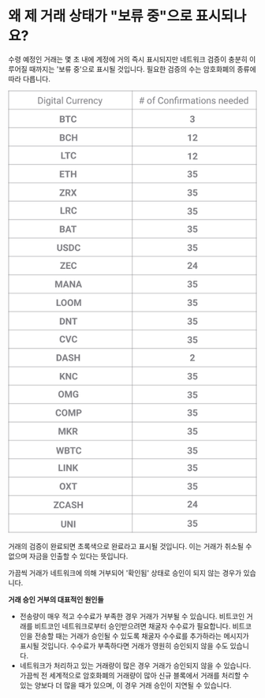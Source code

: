 # 왜 제 거래 상태가 "보류 중"으로 표시되나요?

수령 예정인 거래는 몇 초 내에 계정에 거의 즉시 표시되지만 네트워크 검증이 충분히 이루어질 때까지는 '보류 중'으로 표시될 것입니다. 필요한 검증의 수는 암호화폐의 종류에 따라 다릅니다.

![](../images/network_confirmations-p.png)

거래의 검증이 완료되면 초록색으로 완료라고 표시될 것입니다. 이는 거래가 취소될 수 없으며 자금을 인출할 수 있다는 뜻입니다.

가끔씩 거래가 네트워크에 의해 거부되어 '확인됨' 상태로 승인이 되지 않는 경우가 있습니다.

**거래 승인 거부의 대표적인 원인들**

- 전송량이 매우 적고 수수료가 부족한 경우 거래가 거부될 수 있습니다. 비트코인 거래를 비트코인 네트워크로부터 승인받으려면 채굴자 수수료가 필요합니다. 비트코인을 전송할 때는 거래가 승인될 수 있도록 채굴자 수수료를 추가하라는 메시지가 표시될 것입니다. 수수료가 부족하다면 거래가 영원히 승인되지 않을 수도 있습니다.
- 네트워크가 처리하고 있는 거래량이 많은 경우 거래가 승인되지 않을 수 있습니다. 가끔씩 전 세계적으로 암호화폐의 거래량이 많아 신규 블록에서 거래를 처리할 수 있는 양보다 더 많을 때가 있으며, 이 경우 거래 승인이 지연될 수 있습니다.

